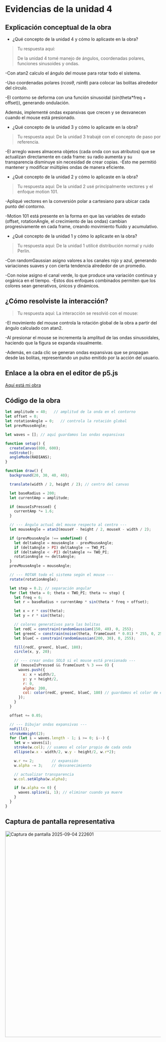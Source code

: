 # Evidencias de la unidad 4

## Explicación conceptual de la obra

* ¿Qué concepto de la unidad 4 y cómo lo aplicaste en la obra?
> Tu respuesta aquí:
> 
>De la unidad 4 tomé manejo de ángulos, coordenadas polares, funciones sinusoides y ondas.

-Con atan2 calculo el ángulo del mouse para rotar todo el sistema.

-Uso coordenadas polares (r*cosθ, r*sinθ) para colocar las bolitas alrededor del círculo.

-El contorno se deforma con una función sinusoidal (sin(theta*freq + offset)), generando ondulación.


Además, implementé ondas expansivas que crecen y se desvanecen cuando el mouse está presionado.

* ¿Qué concepto de la unidad 3 y cómo lo aplicaste en la obra?
> Tu respuesta aquí:
>De la unidad 3 trabajé con el concepto de paso por referencia.

-El arreglo waves almacena objetos (cada onda con sus atributos) que se actualizan directamente en cada frame: su radio aumenta y su transparencia disminuye sin necesidad de crear copias.
-Esto me permitió mantener y modificar múltiples ondas de manera eficiente.

* ¿Qué concepto de la unidad 2 y cómo lo aplicaste en la obra?
> Tu respuesta aquí:
>De la unidad 2 usé principalmente vectores y el enfoque motion 101.

-Apliqué vectores en la conversión polar a cartesiano para ubicar cada punto del contorno.

-Motion 101 está presente en la forma en que las variables de estado (offset, rotationAngle, el crecimiento de las ondas) cambian progresivamente en cada frame, creando movimiento fluido y acumulativo.

* ¿Qué concepto de la unidad 1 y cómo lo aplicaste en la obra?
> Tu respuesta aquí:
>De la unidad 1 utilicé distribución normal y ruido Perlin.

-Con randomGaussian asigno valores a los canales rojo y azul, generando variaciones suaves y con cierta tendencia alrededor de un promedio.

-Con noise asigno el canal verde, lo que produce una variación continua y orgánica en el tiempo.
-Estos dos enfoques combinados permiten que los colores sean generativos, únicos y dinámicos.

## ¿Cómo resolviste la interacción?
> Tu respuesta aquí:
>La interacción se resolvió con el mouse:

-El movimiento del mouse controla la rotación global de la obra a partir del ángulo calculado con atan2.

-Al presionar el mouse se incrementa la amplitud de las ondas sinusoidales, haciendo que la figura se expanda visualmente.

-Además, en cada clic se generan ondas expansivas que se propagan desde las bolitas, representando un pulso emitido por la acción del usuario.

## Enlace a la obra en el editor de p5.js

[Aquí está mi obra](https://editor.p5js.org/isams2004.1/full/0SSH0-OyD)

## Código de la obra 

``` js
let amplitude = 40;   // amplitud de la onda en el contorno
let offset = 0;
let rotationAngle = 0;   // controla la rotación global
let prevMouseAngle;

let waves = []; // aquí guardamos las ondas expansivas

function setup() {
  createCanvas(800, 600);
  noStroke();
  angleMode(RADIANS);
}

function draw() {
  background(20, 30, 40, 40);

  translate(width / 2, height / 2); // centro del canvas

  let baseRadius = 200;
  let currentAmp = amplitude;

  if (mouseIsPressed) {
    currentAmp *= 1.6;
  }

  // --- Ángulo actual del mouse respecto al centro ---
  let mouseAngle = atan2(mouseY - height / 2, mouseX - width / 2);

  if (prevMouseAngle !== undefined) {
    let deltaAngle = mouseAngle - prevMouseAngle;
    if (deltaAngle > PI) deltaAngle -= TWO_PI;
    if (deltaAngle < -PI) deltaAngle += TWO_PI;
    rotationAngle += deltaAngle;
  }
  prevMouseAngle = mouseAngle;

  // --- ROTAR todo el sistema según el mouse ---
  rotate(rotationAngle);

  let step = 0.2; // separación angular
  for (let theta = 0; theta < TWO_PI; theta += step) {
    let freq = 6; 
    let r = baseRadius + currentAmp * sin(theta * freq + offset);

    let x = r * cos(theta);
    let y = r * sin(theta);

    // colores generativos para las bolitas
    let redC = constrain(randomGaussian(150, 40), 0, 255);
    let greenC = constrain(noise(theta, frameCount * 0.01) * 255, 0, 255);
    let blueC = constrain(randomGaussian(200, 30), 0, 255);

    fill(redC, greenC, blueC, 180);
    circle(x, y, 20);

    // --- crear ondas SOLO si el mouse está presionado ---
    if (mouseIsPressed && frameCount % 3 === 0) { 
      waves.push({
        x: x + width/2, 
        y: y + height/2, 
        r: 0, 
        alpha: 200,
        col: color(redC, greenC, blueC, 180) // guardamos el color de esa bolita
      });
    }
  }

  offset += 0.05; 

  // --- Dibujar ondas expansivas ---
  noFill();
  strokeWeight(2);
  for (let i = waves.length - 1; i >= 0; i--) {
    let w = waves[i];
    stroke(w.col); // usamos el color propio de cada onda
    ellipse(w.x - width/2, w.y - height/2, w.r*2);

    w.r += 2;        // expansión
    w.alpha -= 3;    // desvanecimiento

    // actualizar transparencia
    w.col.setAlpha(w.alpha);

    if (w.alpha <= 0) {
      waves.splice(i, 1); // eliminar cuando ya muere
    }
  }
}


```

## Captura de pantalla representativa


<img width="867" height="668" alt="Captura de pantalla 2025-09-04 222601" src="https://github.com/user-attachments/assets/51297104-3d0c-4247-91d6-d7ee7ab7a5e6" />






